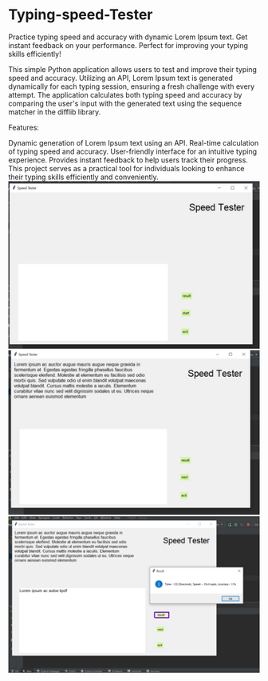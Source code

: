 # Typing-speed-Tester
Practice typing speed and accuracy with dynamic Lorem Ipsum text. Get instant feedback on your performance. Perfect for improving your typing skills efficiently!


This simple Python application allows users to test and improve their typing speed and accuracy. Utilizing an API, Lorem Ipsum text is generated dynamically for each typing session, ensuring a fresh challenge with every attempt. The application calculates both typing speed and accuracy by comparing the user's input with the generated text using the sequence matcher in the difflib library.

Features:

Dynamic generation of Lorem Ipsum text using an API.
Real-time calculation of typing speed and accuracy.
User-friendly interface for an intuitive typing experience.
Provides instant feedback to help users track their progress.
This project serves as a practical tool for individuals looking to enhance their typing skills efficiently and conveniently.
![An image of the software](typing5.jpg)
![An image of the software](typing6.jpg)
![An image of result](typing7.jpg)

